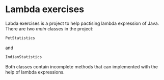 # Lambda exercises

Labda exercises is a project to help pactising lambda expression of Java.
There are two *main* classes in the project:
```java
PetStatistics
```
and
```java
IndianStatistics
```
Both classes contain incomplete methods that can implemented with the help of lambda expressions.